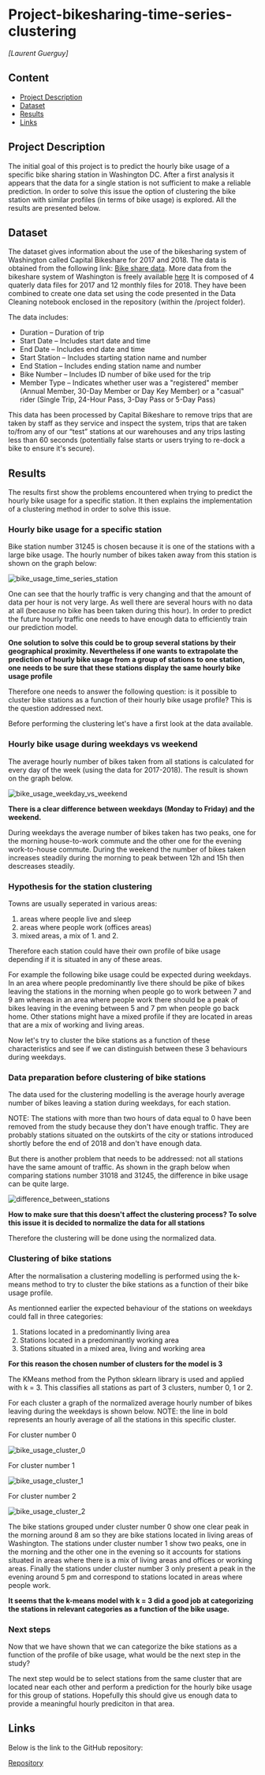 # Project-bikesharing-time-series-clustering

*[Laurent Guerguy]*


## Content
- [Project Description](#project-description)
- [Dataset](#dataset)
- [Results](#results)
- [Links](#links)

<a name="project-description"></a>

## Project Description

The initial goal of this project is to predict the hourly bike usage of a specific bike sharing station in Washington DC. 
After a first analysis it appears that the data for a single station is not sufficient to make a reliable prediction. 
In order to solve this issue the option of clustering the bike station with similar profiles (in terms of bike usage) is explored.
All the results are presented below.

<a name="dataset"></a>

## Dataset
The dataset gives information about the use of the bikesharing system of Washington called Capital Bikeshare for 2017 and 2018. 
The data is obtained from the following link: [Bike share data](https://s3.amazonaws.com/capitalbikeshare-data/index.html).
More data from the bikeshare system of Washington is freely available [here](https://www.capitalbikeshare.com/system-data)
It is composed of 4 quaterly data files for 2017 and 12 monthly files for 2018. They have been combined to create one data set using the code presented in the Data Cleaning notebook enclosed in the repository (within the /project folder).

The data includes:
- Duration – Duration of trip
- Start Date – Includes start date and time
- End Date – Includes end date and time
- Start Station – Includes starting station name and number
- End Station – Includes ending station name and number
- Bike Number – Includes ID number of bike used for the trip
- Member Type – Indicates whether user was a "registered" member (Annual Member, 30-Day Member or Day Key Member) or a "casual" rider (Single Trip, 24-Hour Pass, 3-Day Pass or 5-Day Pass)

This data has been processed by Capital Bikeshare to remove trips that are taken by staff as they service and inspect the system, trips that are taken to/from any of our “test” stations at our warehouses and any trips lasting less than 60 seconds (potentially false starts or users trying to re-dock a bike to ensure it's secure).


<a name="results"></a>

## Results

The results first show the problems encountered when trying to predict the hourly bike usage for a specific station. It then explains the implementation of a clustering method in order to solve this issue.



### Hourly bike usage for a specific station

Bike station number 31245 is chosen because it is one of the stations with a large bike usage. The hourly number of bikes taken away from this station is shown on the graph below:

![bike_usage_time_series_station](images/bike-usage-time-series-station.png "Hourly bike usage for station number 31245")

One can see that the hourly traffic is very changing and that the amount of data per hour is not very large. As well there are several hours with no data at all (because no bike has been taken during this hour).
In order to predict the future hourly traffic one needs to have enough data to efficiently train our prediction model.

**One solution to solve this could be to group several stations by their geographical proximity. 
Nevertheless if one wants to extrapolate the prediction of hourly bike usage from a group of stations to one station, one needs to be sure that these stations display the same hourly bike usage profile**

Therefore one needs to answer the following question: is it possible to cluster bike stations as a function of their hourly bike usage profile? This is the question addressed next.


Before performing the clustering let's have a first look at the data available.



### Hourly bike usage during weekdays vs weekend

The average hourly number of bikes taken from all stations is calculated for every day of the week (using the data for 2017-2018). The result is shown on the graph below.

![bike_usage_weekday_vs_weekend](images/bike-usage-weekday-vs-weekend.png "Bike usage weekday versus weekend")

**There is a clear difference between weekdays (Monday to Friday) and the weekend.**

During weekdays the average number of bikes taken has two peaks, one for the morning house-to-work commute and the other one for the evening work-to-house commute. 
During the weekend the number of bikes taken increases steadily during the morning to peak between 12h and 15h then descreases steadily.



### Hypothesis for the station clustering

Towns are usually seperated in various areas:
1. areas where people live and sleep
2. areas where people work (offices areas)
3. mixed areas, a mix of 1. and 2.

Therefore each station could have their own profile of bike usage depending if it is situated in any of these areas.

For example the following bike usage could be expected during weekdays.
In an area where people predominantly live there should be pike of bikes leaving the stations in the morning when people go to work between 7 and 9 am whereas in an area where people work there should be a peak of bikes leaving in the evening between 5 and 7 pm when people go back home. Other stations might have a mixed profile if they are located in areas that are a mix of working and living areas.

Now let's try to cluster the bike stations as a function of these characteristics and see if we can distinguish between these 3 behaviours during weekdays.



### Data preparation before clustering of bike stations

The data used for the clustering modelling is the average hourly average number of bikes leaving a station during weekdays, for each station.

NOTE: The stations with more than two hours of data equal to 0 have been removed from the study because they don't have enough traffic. They are probably stations situated on the outskirts of the city or stations introduced shortly before the end of 2018 and don't have enough data.

But there is another problem that needs to be addressed: not all stations have the same amount of traffic.
As shown in the graph below when comparing stations number 31018 and 31245, the difference in bike usage can be quite large.

![difference_between_stations](images/difference-between-stations.png "Bike usage difference between 2 specific stations")


**How to make sure that this doesn't affect the clustering process?
To solve this issue it is decided to normalize the data for all stations**

Therefore the clustering will be done using the normalized data.



### Clustering of bike stations

After the normalisation a clustering modelling is performed using the k-means method to try to cluster the bike stations as a function of their bike usage profile.

As mentionned earlier the expected behaviour of the stations on weekdays could fall in three categories:

1. Stations located in a predominantly living area
2. Stations located in a predominantly working area
3. Stations situated in a mixed area, living and working area

**For this reason the chosen number of clusters for the model is 3**

The KMeans method from the Python sklearn library is used and applied with k = 3.
This classifies all stations as part of 3 clusters, number 0, 1 or 2.

For each cluster a graph of the normalized average hourly number of bikes leaving during the weekdays is shown below. 
NOTE: the line in bold represents an hourly average of all the stations in this specific cluster.


For cluster number 0

![bike_usage_cluster_0](images/bike-usage-cluster-0.png "Normalized hourly number of bikes leaving during the weekdays Cluster 0")


For cluster number 1

![bike_usage_cluster_1](images/bike-usage-cluster-1.png "Normalized hourly number of bikes leaving during the weekdays Cluster 1")


For cluster number 2

![bike_usage_cluster_2](images/bike-usage-cluster-2.png "Normalized hourly number of bikes leaving during the weekdays Cluster 2")


The bike stations grouped under cluster number 0 show one clear peak in the morning around 8 am so they are bike stations located in living areas of Washington.
The stations under cluster number 1 show two peaks, one in the morning and the other one in the evening so it accounts for stations situated in areas where there is a mix of living areas and offices or working areas.
Finally the stations under cluster number 3 only present a peak in the evening around 5 pm and correspond to stations located in areas where people work.

**It seems that the k-means model with k = 3 did a good job at categorizing the stations in relevant categories as a function of the bike usage.**


### Next steps

Now that we have shown that we can categorize the bike stations as a function of the profile of bike usage, what would be the next step in the study?

The next step would be to select stations from the same cluster that are located near each other and perform a prediction for the hourly bike usage for this group of stations. Hopefully this should give us enough data to provide a meaningful hourly prediciton in that area. 




<a name="links"></a>

## Links

Below is the link to the GitHub repository: 

[Repository](https://github.com/laurent-guerguy/Project-bikesharing-time-series-clustering)  

